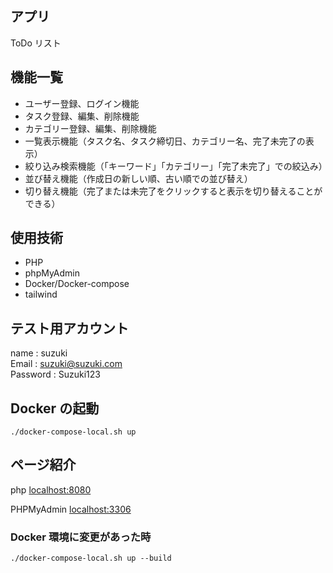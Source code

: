 ## アプリ

ToDo リスト

## 機能一覧

- ユーザー登録、ログイン機能
- タスク登録、編集、削除機能
- カテゴリー登録、編集、削除機能
- 一覧表示機能（タスク名、タスク締切日、カテゴリー名、完了未完了の表示）
- 絞り込み検索機能（「キーワード」「カテゴリー」「完了未完了」での絞込み）
- 並び替え機能（作成日の新しい順、古い順での並び替え）
- 切り替え機能（完了または未完了をクリックすると表示を切り替えることができる）

## 使用技術

- PHP
- phpMyAdmin
- Docker/Docker-compose
- tailwind

## テスト用アカウント

name : suzuki  
Email : suzuki@suzuki.com  
Password : Suzuki123

## Docker の起動

```
./docker-compose-local.sh up
```

## ページ紹介

php
[localhost:8080](http://localhost:8080)

PHPMyAdmin
[localhost:3306](http://localhost:3306)

### Docker 環境に変更があった時

```
./docker-compose-local.sh up --build
```
